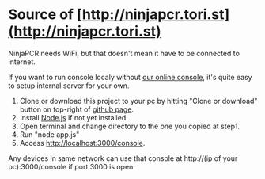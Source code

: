 # Source of [http://ninjapcr.tori.st](http://ninjapcr.tori.st)

NinjaPCR needs WiFi, but that doesn't mean it have to be connected to internet.

If you want to run console localy without [our online console](http://ninjapcr.tori.st/console/), it's quite easy to setup internal server for your own.

1. Clone or download this project to your pc by hitting "Clone or download" button on top-right of [github page](https://github.com/hisashin/NinjaPCR-web).
2. Install [Node.js](https://nodejs.org/en/download/) if not yet installed.
3. Open terminal and change directory to the one you copied at step1.
4. Run "node app.js"
5. Access [http://localhost:3000/console](http://localhost:3000/console). 

Any devices in same network can use that console at http://(ip of your pc):3000/console if port 3000 is open.

